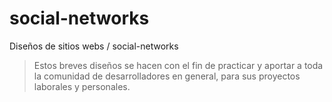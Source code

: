 # social-networks

Diseños de sitios webs / social-networks
> Estos breves diseños se hacen con el fin de practicar y aportar a toda la comunidad de desarrolladores en general, para sus proyectos laborales y personales.
